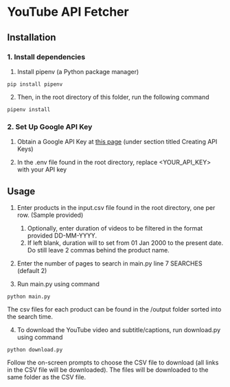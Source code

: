 # YouTube API Fetcher

## Installation

### 1. Install dependencies  

1. Install pipenv (a Python package manager)  
```
pip install pipenv  
```

2. Then, in the root directory of this folder, run the following command  
```
pipenv install  
```

### 2. Set Up Google API Key  

1. Obtain a Google API Key at [this page](https://developers.google.com/maps/documentation/javascript/get-api-key) (under section titled Creating API Keys)

2. In the .env file found in the root directory, replace <YOUR_API_KEY> with your API key

## Usage

1. Enter products in the input.csv file found in the root directory, one per row. (Sample provided)
    1. Optionally, enter duration of videos to be filtered in the format provided DD-MM-YYYY.
    2. If left blank, duration will to set from 01 Jan 2000 to the present date. Do still leave 2 commas behind the product name.

2. Enter the number of pages to search in main.py line 7 SEARCHES (default 2)
3. Run main.py using command
```
python main.py
```
The csv files for each product can be found in the /output folder sorted into the search time.  

4. To download the YouTube video and subtitle/captions, run download.py using command
```
python download.py
```
Follow the on-screen prompts to choose the CSV file to download (all links in the CSV file will be downloaded). The files will be downloaded to the same folder as the CSV file.